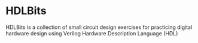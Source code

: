 # HDLBits
HDLBits is a collection of small circuit design exercises for practicing digital hardware design using Verilog Hardware Description Language (HDL)
